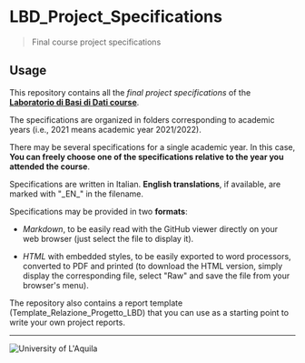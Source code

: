 # LBD_Project_Specifications

> Final course project specifications

## Usage

This repository contains all the *final project specifications* of the [**Laboratorio di Basi di Dati course**](https://laboratoriobasididati-univaq.github.io). 

The specifications are organized in folders corresponding to academic years (i.e., 2021 means academic year 2021/2022).

There may be several specifications for a single academic year. In this case, **You can freely choose one of the specifications relative to the year you attended the course**.

Specifications are written in Italian. **English translations**, if available, are marked with "\_EN\_" in the filename.

Specifications may be provided in two **formats**:

- *Markdown*, to be easily read with the GitHub viewer directly on your web browser (just select the file to display it).

* *HTML* with embedded styles, to be easily exported to word processors, converted to PDF and printed (to download the HTML version, simply display the corresponding file, select "Raw" and save the file from your browser's menu).

The repository also contains a report template (Template_Relazione_Progetto_LBD) that you can use as a starting point to write your own project reports.

---

![University of L'Aquila](https://www.disim.univaq.it/skins/aqua/img/logo2021-2.png)
